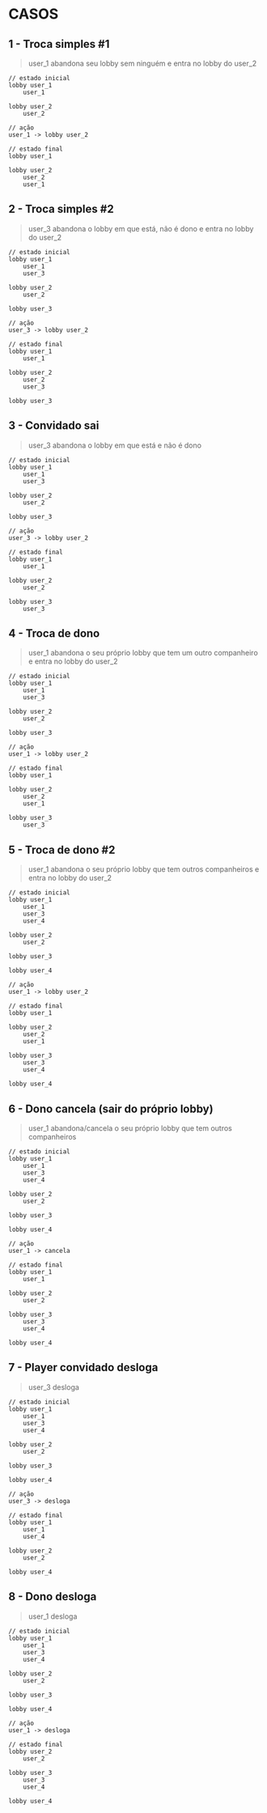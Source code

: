 # CASOS

## 1 - Troca simples #1
> user_1 abandona seu lobby sem ninguém e entra no lobby do user_2
```
// estado inicial
lobby user_1
    user_1

lobby user_2
    user_2

// ação
user_1 -> lobby user_2

// estado final
lobby user_1

lobby user_2
    user_2
    user_1
```

## 2 - Troca simples #2
> user_3 abandona o lobby em que está, não é dono e entra no lobby do user_2
```
// estado inicial
lobby user_1
    user_1
    user_3

lobby user_2
    user_2

lobby user_3

// ação
user_3 -> lobby user_2

// estado final
lobby user_1
    user_1

lobby user_2
    user_2
    user_3

lobby user_3
```

## 3 - Convidado sai
> user_3 abandona o lobby em que está e não é dono
```
// estado inicial
lobby user_1
    user_1
    user_3

lobby user_2
    user_2

lobby user_3

// ação
user_3 -> lobby user_2

// estado final
lobby user_1
    user_1

lobby user_2
    user_2

lobby user_3
    user_3
```

## 4 - Troca de dono
> user_1 abandona o seu próprio lobby que tem um outro companheiro e entra no lobby do user_2
```
// estado inicial
lobby user_1
    user_1
    user_3

lobby user_2
    user_2

lobby user_3

// ação
user_1 -> lobby user_2

// estado final
lobby user_1    

lobby user_2
    user_2
    user_1

lobby user_3
    user_3
```

## 5 - Troca de dono #2
> user_1 abandona o seu próprio lobby que tem outros companheiros e entra no lobby do user_2
```
// estado inicial
lobby user_1
    user_1
    user_3
    user_4

lobby user_2
    user_2

lobby user_3

lobby user_4

// ação
user_1 -> lobby user_2

// estado final
lobby user_1    

lobby user_2
    user_2
    user_1

lobby user_3
    user_3
    user_4

lobby user_4
```

## 6 - Dono cancela (sair do próprio lobby)
> user_1 abandona/cancela o seu próprio lobby que tem outros companheiros
```
// estado inicial
lobby user_1
    user_1
    user_3
    user_4

lobby user_2
    user_2

lobby user_3

lobby user_4

// ação
user_1 -> cancela

// estado final
lobby user_1    
    user_1

lobby user_2
    user_2

lobby user_3
    user_3
    user_4

lobby user_4
```

## 7 - Player convidado desloga
> user_3 desloga
```
// estado inicial
lobby user_1
    user_1
    user_3
    user_4

lobby user_2
    user_2

lobby user_3

lobby user_4

// ação
user_3 -> desloga

// estado final
lobby user_1    
    user_1
    user_4

lobby user_2
    user_2 

lobby user_4
```

## 8 - Dono desloga
> user_1 desloga
```
// estado inicial
lobby user_1
    user_1
    user_3
    user_4

lobby user_2
    user_2

lobby user_3

lobby user_4

// ação
user_1 -> desloga

// estado final
lobby user_2
    user_2

lobby user_3
    user_3 
    user_4   

lobby user_4
```
